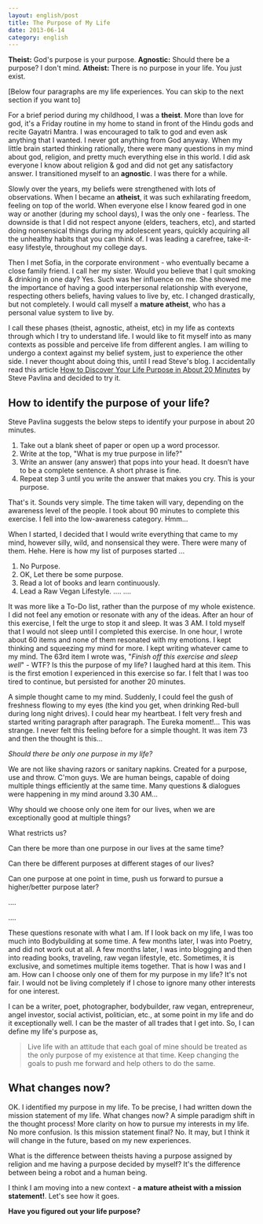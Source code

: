 ```yaml
---
layout: english/post
title: The Purpose of My Life
date: 2013-06-14
category: english
---
```


**Theist:** God's purpose is your purpose.
**Agnostic:** Should there be a purpose? I don't mind.
**Atheist:** There is no purpose in your life. You just exist.

[Below four paragraphs are my life experiences. You can skip to the next section if you want to]

For a brief period during my childhood, I was a **theist**. More than love for god, it's a Friday routine in my home to stand in front of the Hindu gods and recite Gayatri Mantra. I was encouraged to talk to god and even ask anything that I wanted. I never got anything from God anyway. When my little brain started thinking rationally, there were many questions in my mind about god, religion, and pretty much everything else in this world. I did ask everyone I know about religion & god and did not get any satisfactory answer. I transitioned myself to an **agnostic**. I was there for a while.

Slowly over the years, my beliefs were strengthened with lots of observations. When I became an **atheist**, it was such exhilarating freedom, feeling on top of the world. When everyone else I know feared god in one way or another (during my school days), I was the only one - fearless. The downside is that I did not respect anyone (elders, teachers, etc), and started doing nonsensical things during my adolescent years, quickly acquiring all the unhealthy habits that you can think of. I was leading a carefree, take-it-easy lifestyle, throughout my college days.

Then I met Sofia, in the corporate environment - who eventually became a close family friend. I call her my sister. Would you believe that I quit smoking & drinking in one day? Yes. Such was her influence on me. She showed me the importance of having a good interpersonal relationship with everyone, respecting others beliefs, having values to live by, etc. I changed drastically, but not completely. I would call myself a **mature atheist**, who has a personal value system to live by.

I call these phases (theist, agnostic, atheist, etc) in my life as contexts through which I try to understand life. I would like to fit myself into as many contexts as possible and perceive life from different angles. I am willing to undergo a context against my belief system, just to experience the other side. I never thought about doing this, until I read Steve's blog. I accidentally read this article [How to Discover Your Life Purpose in About 20 Minutes](http://www.stevepavlina.com/blog/2005/01/how-to-discover-your-life-purpose-in-about-20-minutes/) by Steve Pavlina and decided to try it.

## How to identify the purpose of your life?

Steve Pavlina suggests the below steps to identify your purpose in about 20 minutes.

1. Take out a blank sheet of paper or open up a word processor.
2. Write at the top, "What is my true purpose in life?"
3. Write an answer (any answer) that pops into your head. It doesn’t have to be a complete sentence. A short phrase is fine.
4. Repeat step 3 until you write the answer that makes you cry. This is your purpose.

That's it. Sounds very simple. The time taken will vary, depending on the awareness level of the people. I took about 90 minutes to complete this exercise. I fell into the low-awareness category. Hmm...

When I started, I decided that I would write everything that came to my mind, however silly, wild, and nonsensical they were. There were many of them. Hehe. Here is how my list of purposes started ...

1. No Purpose.
2. OK, Let there be some purpose.
3. Read a lot of books and learn continuously.
4. Lead a Raw Vegan Lifestyle.
....
....

It was more like a To-Do list, rather than the purpose of my whole existence. I did not feel any emotion or resonate with any of the ideas. After an hour of this exercise, I felt the urge to stop it and sleep. It was 3 AM. I told myself that I would not sleep until I completed this exercise. In one hour, I wrote about 60 items and none of them resonated with my emotions. I kept thinking and squeezing my mind for more. I kept writing whatever came to my mind. The 63rd item I wrote was, "<i>Finish off this exercise and sleep well</i>" - WTF? Is this the purpose of my life? I laughed hard at this item. This is the first emotion I experienced in this exercise so far. I felt that I was too tired to continue, but persisted for another 20 minutes.

A simple thought came to my mind. Suddenly, I could feel the gush of freshness flowing to my eyes (the kind you get, when drinking Red-bull during long night drives). I could hear my heartbeat. I felt very fresh and started writing paragraph after paragraph. The Eureka moment!... This was strange. I never felt this feeling before for a simple thought. It was item 73 and then the thought is this...

*Should there be only one purpose in my life?*

We are not like shaving razors or sanitary napkins. Created for a purpose, use and throw. C'mon guys. We are human beings, capable of doing multiple things efficiently at the same time. Many questions & dialogues were happening in my mind around 3.30 AM...

Why should we choose only one item for our lives, when we are exceptionally good at multiple things?

What restricts us?

Can there be more than one purpose in our lives at the same time?

Can there be different purposes at different stages of our lives?

Can one purpose at one point in time, push us forward to pursue a higher/better purpose later?

....

....

These questions resonate with what I am. If I look back on my life, I was too much into Bodybuilding at some time. A few months later, I was into Poetry, and did not work out at all. A few months later, I was into blogging and then into reading books, traveling, raw vegan lifestyle, etc. Sometimes, it is exclusive, and sometimes multiple items together. That is how I was and I am. How can I choose only one of them for my purpose in my life? It's not fair. I would not be living completely if I chose to ignore many other interests for one interest.

I can be a writer, poet, photographer, bodybuilder, raw vegan, entrepreneur, angel investor, social activist, politician, etc., at some point in my life and do it exceptionally well. I can be the master of all trades that I get into. So, I can define my life's purpose as,

> Live life with an attitude that each goal of mine should be treated as the only purpose of my existence at that time. Keep changing the goals to push me forward and help others to do the same.

## What changes now?

OK. I identified my purpose in my life. To be precise, I had written down the mission statement of my life. What changes now? A simple paradigm shift in the thought process! More clarity on how to pursue my interests in my life. No more confusion. Is this mission statement final? No. It may, but I think it will change in the future, based on my new experiences.

What is the difference between theists having a purpose assigned by religion and me having a purpose decided by myself? It's the difference between being a robot and a human being.

I think I am moving into a new context - **a mature atheist with a mission statement!**. Let's see how it goes.

**Have you figured out your life purpose?**
